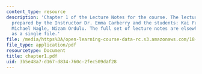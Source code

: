 ```yaml
---
content_type: resource
description: 'Chapter 1 of the Lecture Notes for the course. The lecture notes were
  prepared by the Instructor Dr. Emma Carberry and the students: Kai Fung, David Glasser,
  Michael Nagle, Nizam Ordulu. The full set of lecture notes are elsewhere available
  as a single file.'
file: /media/https%3A/open-learning-course-data-rc.s3.amazonaws.com/18-994-seminar-in-geometry-fall-2004/3b5e48a7d167d834760c2fec509daf28_chapter1.pdf
file_type: application/pdf
resourcetype: Document
title: chapter1.pdf
uid: 3b5e48a7-d167-d834-760c-2fec509daf28
---
```

